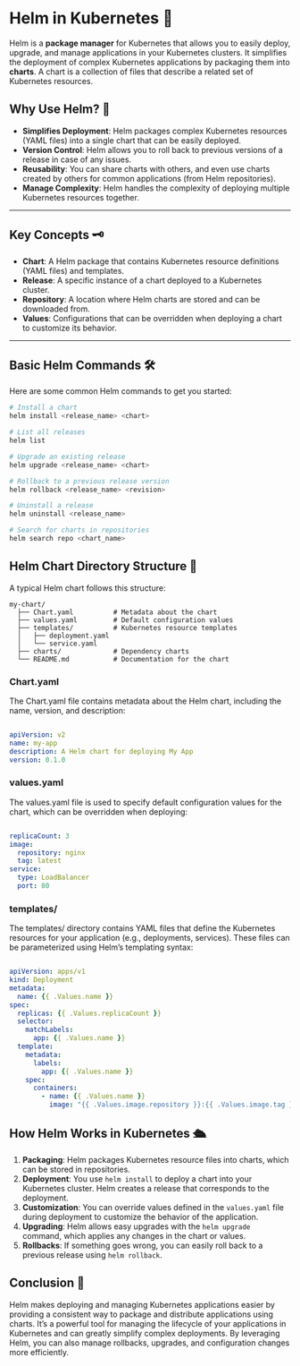 # Helm in Kubernetes 🚀

Helm is a **package manager** for Kubernetes that allows you to easily deploy, upgrade, and manage applications in your Kubernetes clusters. It simplifies the deployment of complex Kubernetes applications by packaging them into **charts**. A chart is a collection of files that describe a related set of Kubernetes resources.

## Why Use Helm? 🎯

- **Simplifies Deployment**: Helm packages complex Kubernetes resources (YAML files) into a single chart that can be easily deployed.
- **Version Control**: Helm allows you to roll back to previous versions of a release in case of any issues.
- **Reusability**: You can share charts with others, and even use charts created by others for common applications (from Helm repositories).
- **Manage Complexity**: Helm handles the complexity of deploying multiple Kubernetes resources together.

---

## Key Concepts 🗝️

- **Chart**: A Helm package that contains Kubernetes resource definitions (YAML files) and templates.
- **Release**: A specific instance of a chart deployed to a Kubernetes cluster.
- **Repository**: A location where Helm charts are stored and can be downloaded from.
- **Values**: Configurations that can be overridden when deploying a chart to customize its behavior.

---

## Basic Helm Commands 🛠️

Here are some common Helm commands to get you started:

```bash
# Install a chart
helm install <release_name> <chart>

# List all releases
helm list

# Upgrade an existing release
helm upgrade <release_name> <chart>

# Rollback to a previous release version
helm rollback <release_name> <revision>

# Uninstall a release
helm uninstall <release_name>

# Search for charts in repositories
helm search repo <chart_name>
```

## Helm Chart Directory Structure 📂

A typical Helm chart follows this structure:

```
my-chart/
  ├── Chart.yaml          # Metadata about the chart
  ├── values.yaml         # Default configuration values
  ├── templates/          # Kubernetes resource templates
  │   ├── deployment.yaml
  │   └── service.yaml
  ├── charts/             # Dependency charts
  └── README.md           # Documentation for the chart
```

### Chart.yaml

The Chart.yaml file contains metadata about the Helm chart, including the name, version, and description:

```yaml

apiVersion: v2
name: my-app
description: A Helm chart for deploying My App
version: 0.1.0

```

### values.yaml

The values.yaml file is used to specify default configuration values for the chart, which can be overridden when deploying:

```yaml

replicaCount: 3
image:
  repository: nginx
  tag: latest
service:
  type: LoadBalancer
  port: 80

```

### templates/

The templates/ directory contains YAML files that define the Kubernetes resources for your application (e.g., deployments, services). These files can be parameterized using Helm’s templating syntax:

```yaml

apiVersion: apps/v1
kind: Deployment
metadata:
  name: {{ .Values.name }}
spec:
  replicas: {{ .Values.replicaCount }}
  selector:
    matchLabels:
      app: {{ .Values.name }}
  template:
    metadata:
      labels:
        app: {{ .Values.name }}
    spec:
      containers:
        - name: {{ .Values.name }}
          image: "{{ .Values.image.repository }}:{{ .Values.image.tag }}"
```

## How Helm Works in Kubernetes 🛳️

1. **Packaging**: Helm packages Kubernetes resource files into charts, which can be stored in repositories.
2. **Deployment**: You use `helm install` to deploy a chart into your Kubernetes cluster. Helm creates a release that corresponds to the deployment.
3. **Customization**: You can override values defined in the `values.yaml` file during deployment to customize the behavior of the application.
4. **Upgrading**: Helm allows easy upgrades with the `helm upgrade` command, which applies any changes in the chart or values.
5. **Rollbacks**: If something goes wrong, you can easily roll back to a previous release using `helm rollback`.




## Conclusion 🎉

Helm makes deploying and managing Kubernetes applications easier by providing a consistent way to package and distribute applications using charts. It’s a powerful tool for managing the lifecycle of your applications in Kubernetes and can greatly simplify complex deployments. By leveraging Helm, you can also manage rollbacks, upgrades, and configuration changes more efficiently.
